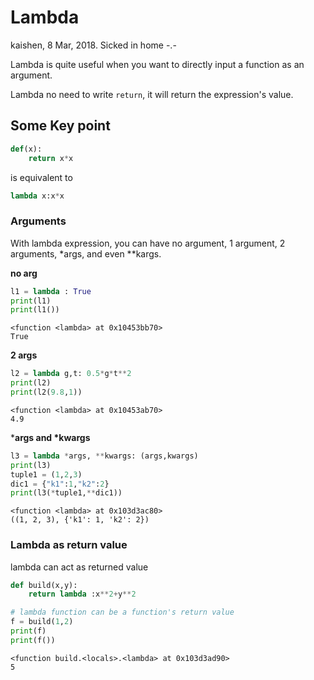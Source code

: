 # Lambda 

kaishen, 8 Mar, 2018. Sicked in home -.-

Lambda is quite useful when you want to directly input a function as an argument.

Lambda no need to write `return`, it will return the expression's value.

## Some Key point

```python
def(x):
	return x*x
```

is equivalent to

```python
lambda x:x*x
```

### Arguments

With lambda expression, you can have no argument, 1 argument, 2 arguments, *args, and even **kargs.

**no arg**

```python
l1 = lambda : True
print(l1)
print(l1())
```

```
<function <lambda> at 0x10453bb70>
True
```

**2 args**

```python
l2 = lambda g,t: 0.5*g*t**2
print(l2)
print(l2(9.8,1))
```

```
<function <lambda> at 0x10453ab70>
4.9
```

***args and \*kwargs**

```python
l3 = lambda *args, **kwargs: (args,kwargs)
print(l3)
tuple1 = (1,2,3)
dic1 = {"k1":1,"k2":2}
print(l3(*tuple1,**dic1))
```

```
<function <lambda> at 0x103d3ac80>
((1, 2, 3), {'k1': 1, 'k2': 2})
```

### Lambda as return value

lambda can act as returned value

```python
def build(x,y):
    return lambda :x**2+y**2

# lambda function can be a function's return value
f = build(1,2)
print(f)
print(f())
```

```
<function build.<locals>.<lambda> at 0x103d3ad90>
5
```




